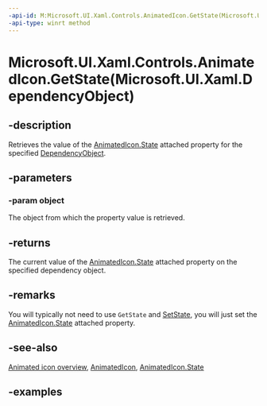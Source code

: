 ```yaml
---
-api-id: M:Microsoft.UI.Xaml.Controls.AnimatedIcon.GetState(Microsoft.UI.Xaml.DependencyObject)
-api-type: winrt method
---
```


# Microsoft.UI.Xaml.Controls.AnimatedIcon.GetState(Microsoft.UI.Xaml.DependencyObject)

<!--
public static string GetState (Microsoft.UI.Xaml.DependencyObject object);
-->


## -description

Retrieves the value of the [AnimatedIcon.State](animatedicon_state.md) attached property for the specified [DependencyObject](/uwp/api/windows.ui.xaml.dependencyobject).

## -parameters

### -param object

The object from which the property value is retrieved.

## -returns

The current value of the [AnimatedIcon.State](animatedicon_state.md) attached property on the specified dependency object.

## -remarks

You will typically not need to use `GetState` and [SetState](animatedicon_setstate_1565283236.md), you will just set the [AnimatedIcon.State](animatedicon_state.md) attached property.

## -see-also

[Animated icon overview](/windows/apps/design/controls/animated-icon), [AnimatedIcon](animatedicon.md), [AnimatedIcon.State](animatedicon_state.md)

## -examples


